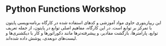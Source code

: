 # Python Functions Workshop

این ریپازیتوری حاوی مواد آموزشی و کدهای استفاده شده در کارگاه برنامه‌نویسی پایتون با تمرکز بر توابع است. در این کارگاه، مفاهیم اصلی توابع در پایتون، از جمله تعریف توابع، پارامترها، بازگشت مقادیر، و پیشرفته‌ترها مانند دکوراتورها و کار با دیکشنری‌ها و لیست‌های دوبعدی، پوشش داده شده‌اند.